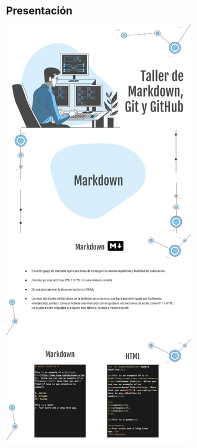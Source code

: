 # Presentación

![Imagen](./materiales/1.jpg "...")
![Imagen](./materiales/2.jpg "...")
![Imagen](./materiales/3.jpg "...")
![Imagen](./materiales/4.jpg "...")
